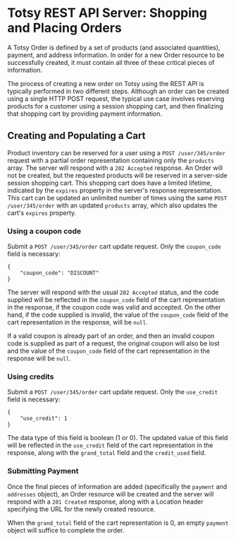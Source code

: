 # Totsy REST API Server: Shopping and Placing Orders #

A Totsy Order is defined by a set of products (and associated quantities), payment, and address information. In order for a new Order resource to be successfully created, it must contain all three of these critical pieces of information.

The process of creating a new order on Totsy using the REST API is typically performed in two different steps. Although an order can be created using a single HTTP POST request, the typical use case involves reserving products for a customer using a session shopping cart, and then finalizing that shopping cart by providing payment information.


## Creating and Populating a Cart ##

Product inventory can be reserved for a user using a `POST /user/345/order` request with a partial order representation containing only the `products` array. The server will respond with a `202 Accepted` response. An Order will not be created, but the requested products will be reserved in a server-side session shopping cart. This shopping cart does have a limited lifetime, indicated by the `expires` property in the server's response representation. This cart can be updated an unlimited number of times using the same `POST /user/345/order` with an updated `products` array, which also updates the cart's `expires` property.

### Using a coupon code ###

Submit a `POST /user/345/order` cart update request. Only the `coupon_code` field is necessary:

    {
        "coupon_code": "DISCOUNT"
    }

The server will respond with the usual `202 Accepted` status, and the code supplied will be reflected in the `coupon_code` field of the cart representation in the response, if the coupon code was valid and accepted.
On the other hand, if the code supplied is invalid, the value of the `coupon_code` field of the cart representation in the response, will be `null`.

If a valid coupon is already part of an order, and then an invalid coupon code is supplied as part of a request, the original coupon will also be lost and the value of the `coupon_code` field of the cart representation in the response will be `null`.

### Using credits ###

Submit a `POST /user/345/order` cart update request. Only the `use_credit` field is necessary:

    {
        "use_credit": 1
    }

The data type of this field is boolean (1 or 0). The updated value of this field will be reflected in the `use_credit` field of the cart representation in the response, along with the `grand_total` field and the `credit_used` field.

### Submitting Payment ###

Once the final pieces of information are added (specifically the `payment` and `addresses` object), an Order resource will be created and the server will respond with a `201 Created` response, along with a Location header specifying the URL for the newly created resource.

When the `grand_total` field of the cart representation is 0, an empty `payment` object will suffice to complete the order.
